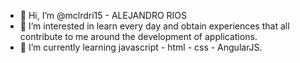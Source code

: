 - 👋 Hi, I’m @mclrdri15 - ALEJANDRO RIOS
- 👀 I’m interested in learn every day and obtain experiences that all contribute to me around the development of applications.
- 🌱 I’m currently learning javascript - html - css - AngularJS.


